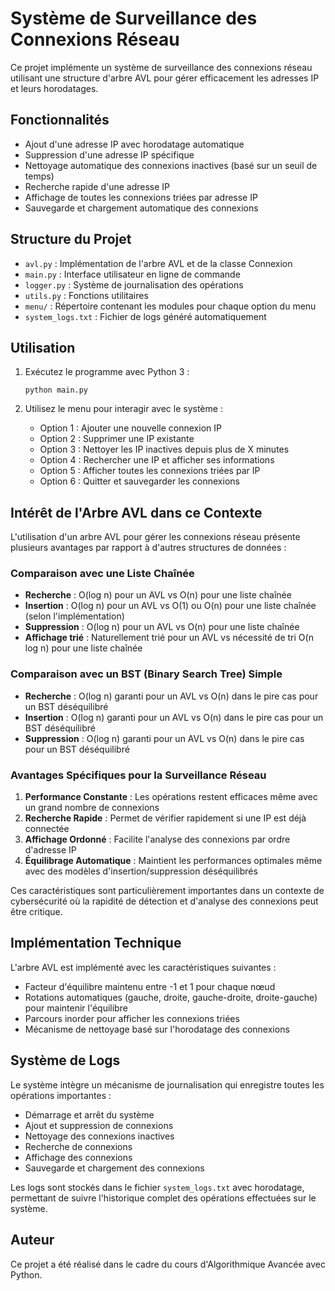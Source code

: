 # Système de Surveillance des Connexions Réseau

Ce projet implémente un système de surveillance des connexions réseau utilisant une structure d'arbre AVL pour gérer efficacement les adresses IP et leurs horodatages.

## Fonctionnalités

- Ajout d'une adresse IP avec horodatage automatique
- Suppression d'une adresse IP spécifique
- Nettoyage automatique des connexions inactives (basé sur un seuil de temps)
- Recherche rapide d'une adresse IP
- Affichage de toutes les connexions triées par adresse IP
- Sauvegarde et chargement automatique des connexions

## Structure du Projet

- `avl.py` : Implémentation de l'arbre AVL et de la classe Connexion
- `main.py` : Interface utilisateur en ligne de commande
- `logger.py` : Système de journalisation des opérations
- `utils.py` : Fonctions utilitaires
- `menu/` : Répertoire contenant les modules pour chaque option du menu
- `system_logs.txt` : Fichier de logs généré automatiquement

## Utilisation

1. Exécutez le programme avec Python 3 :
   ```
   python main.py
   ```

2. Utilisez le menu pour interagir avec le système :
   - Option 1 : Ajouter une nouvelle connexion IP
   - Option 2 : Supprimer une IP existante
   - Option 3 : Nettoyer les IP inactives depuis plus de X minutes
   - Option 4 : Rechercher une IP et afficher ses informations
   - Option 5 : Afficher toutes les connexions triées par IP
   - Option 6 : Quitter et sauvegarder les connexions

## Intérêt de l'Arbre AVL dans ce Contexte

L'utilisation d'un arbre AVL pour gérer les connexions réseau présente plusieurs avantages par rapport à d'autres structures de données :

### Comparaison avec une Liste Chaînée

- **Recherche** : O(log n) pour un AVL vs O(n) pour une liste chaînée
- **Insertion** : O(log n) pour un AVL vs O(1) ou O(n) pour une liste chaînée (selon l'implémentation)
- **Suppression** : O(log n) pour un AVL vs O(n) pour une liste chaînée
- **Affichage trié** : Naturellement trié pour un AVL vs nécessité de tri O(n log n) pour une liste chaînée

### Comparaison avec un BST (Binary Search Tree) Simple

- **Recherche** : O(log n) garanti pour un AVL vs O(n) dans le pire cas pour un BST déséquilibré
- **Insertion** : O(log n) garanti pour un AVL vs O(n) dans le pire cas pour un BST déséquilibré
- **Suppression** : O(log n) garanti pour un AVL vs O(n) dans le pire cas pour un BST déséquilibré

### Avantages Spécifiques pour la Surveillance Réseau

1. **Performance Constante** : Les opérations restent efficaces même avec un grand nombre de connexions
2. **Recherche Rapide** : Permet de vérifier rapidement si une IP est déjà connectée
3. **Affichage Ordonné** : Facilite l'analyse des connexions par ordre d'adresse IP
4. **Équilibrage Automatique** : Maintient les performances optimales même avec des modèles d'insertion/suppression déséquilibrés

Ces caractéristiques sont particulièrement importantes dans un contexte de cybersécurité où la rapidité de détection et d'analyse des connexions peut être critique.

## Implémentation Technique

L'arbre AVL est implémenté avec les caractéristiques suivantes :

- Facteur d'équilibre maintenu entre -1 et 1 pour chaque nœud
- Rotations automatiques (gauche, droite, gauche-droite, droite-gauche) pour maintenir l'équilibre
- Parcours inorder pour afficher les connexions triées
- Mécanisme de nettoyage basé sur l'horodatage des connexions

## Système de Logs

Le système intègre un mécanisme de journalisation qui enregistre toutes les opérations importantes :

- Démarrage et arrêt du système
- Ajout et suppression de connexions
- Nettoyage des connexions inactives
- Recherche de connexions
- Affichage des connexions
- Sauvegarde et chargement des connexions

Les logs sont stockés dans le fichier `system_logs.txt` avec horodatage, permettant de suivre l'historique complet des opérations effectuées sur le système.

## Auteur

Ce projet a été réalisé dans le cadre du cours d'Algorithmique Avancée avec Python.
